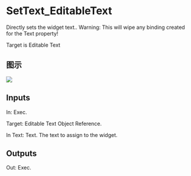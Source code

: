 # SetText_EditableText

Directly sets the widget text.. Warning: This will wipe any binding created for the Text property!

Target is Editable Text

## 图示

![]($-20221218-21364504.png)

## Inputs

In: Exec.

Target: Editable Text Object Reference.

In Text: Text. The text to assign to the widget.  

## Outputs

Out: Exec.

